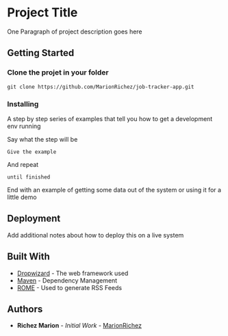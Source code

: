 # Project Title

One Paragraph of project description goes here

## Getting Started

### Clone the projet in your folder

```
git clone https://github.com/MarionRichez/job-tracker-app.git
```

### Installing

A step by step series of examples that tell you how to get a development env running

Say what the step will be

```
Give the example
```

And repeat

```
until finished
```

End with an example of getting some data out of the system or using it for a little demo


## Deployment

Add additional notes about how to deploy this on a live system

## Built With

* [Dropwizard](http://www.dropwizard.io/1.0.2/docs/) - The web framework used
* [Maven](https://maven.apache.org/) - Dependency Management
* [ROME](https://rometools.github.io/rome/) - Used to generate RSS Feeds

## Authors

* **Richez Marion** - *Initial Work* - [MarionRichez](https://github.com/MarionRichez)
